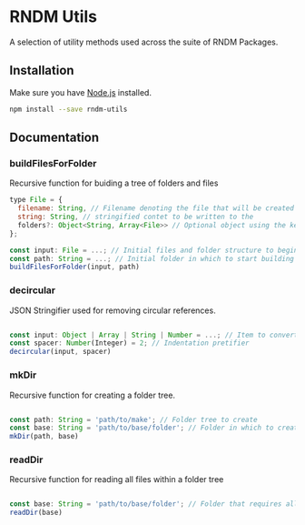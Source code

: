 # RNDM Utils

A selection of utility methods used across the suite of RNDM Packages.

## Installation

Make sure you have [Node.js](http://nodejs.org/) installed.

```sh
npm install --save rndm-utils
```

## Documentation
### buildFilesForFolder
Recursive function for buiding a tree of folders and files

```javascript
type File = {
  filename: String, // Filename denoting the file that will be created within the folder context
  string: String, // stringified contet to be written to the
  folders?: Object<String, Array<File>> // Optional object using the key as the path for the next folder
};

const input: File = ...; // Initial files and folder structure to begin building the tree
const path: String = ...; // Initial folder in which to start building the tree
buildFilesForFolder(input, path)
```

### decircular
JSON Stringifier used for removing circular references.

```javascript

const input: Object | Array | String | Number = ...; // Item to convert to JSON String
const spacer: Number(Integer) = 2; // Indentation pretifier
decircular(input, spacer)
```

### mkDir
Recursive function for creating a folder tree.

```javascript

const path: String = 'path/to/make'; // Folder tree to create
const base: String = 'path/to/base/folder'; // Folder in which to create new tree
mkDir(path, base)
```

### readDir
Recursive function for reading all files within a folder tree

```javascript

const base: String = 'path/to/base/folder'; // Folder that requires all files
readDir(base)
```
